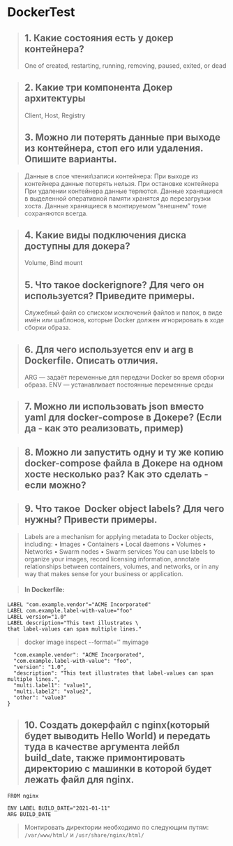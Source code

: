 # DockerTest

>##    1. Какие состояния есть у докер контейнера?
>  One of created, restarting, running, removing, paused, exited, or dead
       
>##    2. Какие три компонента Докер архитектуры
> 	Client, Host, Registry
>##    3. Можно ли потерять данные при выходе из контейнера, стоп его или удаления. Опишите варианты.

> Данные в слое чтения\записи контейнера:
> При выходе из контейнера данные потерять нельзя.
> При остановке контейнера 
> При удалении контейнера данные теряются.
> Данные хранящиеся в выделенной оперативной памяти хранятся до перезагрузки хоста.
> Данные хранящиеся в монтируемом “внешнем” томе сохраняются всегда.

>##    4. Какие виды подключения диска доступны для докера?
> Volume, Bind mount
>##    5. Что такое dockerignore? Для чего он используется? Приведите примеры.
> Служебный файл со списком исключений файлов и папок, в виде имён или шаблонов, которые Docker должен игнорировать в ходе сборки образа.

>##    6. Для чего используется env и arg в  Dockerfile. Описать отличия.
> ARG — задаёт переменные для передачи Docker во время сборки образа.
	ENV — устанавливает постоянные переменные среды

>##    7. Можно ли использовать json вместо yaml для docker-compose в Докере? (Если да - как это реализовать, пример)

>##    8. Можно ли запустить одну и ту же копию docker-compose файла в Докере на одном хосте несколько раз? Как это сделать - если можно?
       
>##    9. Что такое  Docker object labels? Для чего нужны? Привести примеры.

> Labels are a mechanism for applying metadata to Docker objects, including:
    • Images 
    • Containers 
    • Local daemons 
    • Volumes 
    • Networks 
    • Swarm nodes 
    • Swarm services 
You can use labels to organize your images, record licensing information, annotate relationships between containers, volumes, and networks, or in any way that makes sense for your business or application.


>#### In Dockerfile:

```
LABEL "com.example.vendor"="ACME Incorporated"
LABEL com.example.label-with-value="foo"
LABEL version="1.0"
LABEL description="This text illustrates \
that label-values can span multiple lines."
```

> docker image inspect --format='' myimage

```{
  "com.example.vendor": "ACME Incorporated",
  "com.example.label-with-value": "foo",
  "version": "1.0",
  "description": "This text illustrates that label-values can span multiple lines.",
  "multi.label1": "value1",
  "multi.label2": "value2",
  "other": "value3"
}
```


>##    10. Создать докерфайл с nginx(который будет выводить Hello World) и передать туда в качестве аргумента лейбл build_date, также примонтировать директорию с машинки в которой будет лежать файл для nginx.

```
FROM nginx

ENV LABEL BUILD_DATE="2021-01-11" 
ARG BUILD_DATE 
```

> Монтировать директории необходимо по следующим путям:
```/var/www/html/``` и ```/usr/share/nginx/html/```
